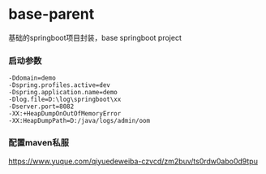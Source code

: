 # base-parent
基础的springboot项目封装，base springboot project

### 启动参数

```text
-Ddomain=demo
-Dspring.profiles.active=dev
-Dspring.application.name=demo
-Dlog.file=D:\log\springboot\xx
-Dserver.port=8082
-XX:+HeapDumpOnOutOfMemoryError
-XX:HeapDumpPath=D:/java/logs/admin/oom

```

### 配置maven私服

https://www.yuque.com/qiyuedeweiba-czvcd/zm2buv/ts0rdw0abo0d9tpu

